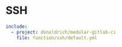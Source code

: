 # SSH

```yaml
include:
  - project: donaldrich/modular-gitlab-ci
    file: function/ssh/default.yml
```